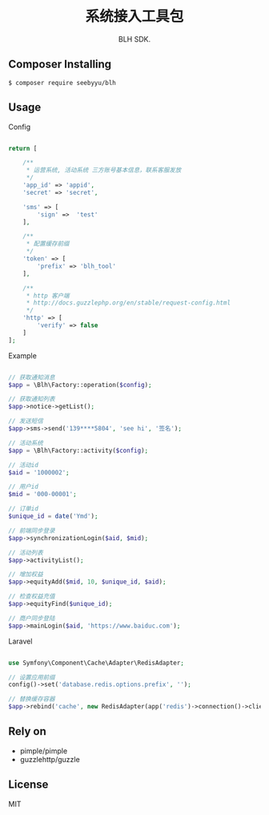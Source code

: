 <h1 align="center"> 系统接入工具包 </h1>

<p align="center"> BLH SDK.</p>


## Composer Installing

```shell
$ composer require seebyyu/blh
```

## Usage
Config
```php

return [

    /**
     * 运营系统, 活动系统 三方账号基本信息，联系客服发放
     */
    'app_id' => 'appid',
    'secret' => 'secret',

    'sms' => [
        'sign' =>  'test'
    ],

    /**
     * 配置缓存前缀
     */
    'token' => [
        'prefix' => 'blh_tool'
    ],

    /**
     * http 客户端
     * http://docs.guzzlephp.org/en/stable/request-config.html
     */
    'http' => [
        'verify' => false
    ]
];

```

Example
```php

// 获取通知消息
$app = \Blh\Factory::operation($config);

// 获取通知列表
$app->notice->getList();

// 发送短信
$app->sms->send('139****5804', 'see hi', '签名');

// 活动系统
$app = \Blh\Factory::activity($config);

// 活动id
$aid = '1000002';

// 用户id
$mid = '000-00001';

// 订单id
$unique_id = date('Ymd');

// 前端同步登录
$app->synchronizationLogin($aid, $mid);

// 活动列表
$app->activityList();

// 增加权益
$app->equityAdd($mid, 10, $unique_id, $aid);

// 检查权益充值
$app->equityFind($unique_id);

// 商户同步登陆
$app->mainLogin($aid, 'https://www.baiduc.com');

```

Laravel
```php

use Symfony\Component\Cache\Adapter\RedisAdapter;

// 设置应用前缀
config()->set('database.redis.options.prefix', '');

// 替换缓存容器
$app->rebind('cache', new RedisAdapter(app('redis')->connection()->client()));

```

## Rely on
- pimple/pimple
- guzzlehttp/guzzle

## License

MIT